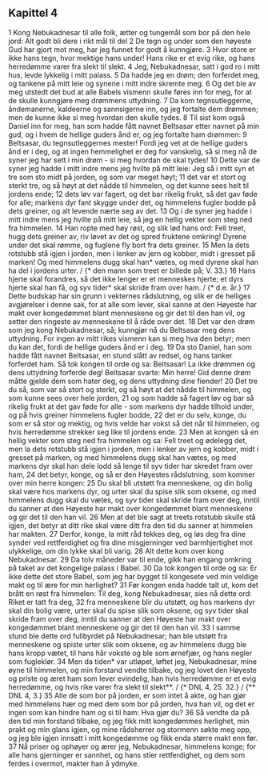 ## Kapittel 4

1 Kong Nebukadnesar til alle folk, ætter og tungemål som bor på den hele jord: Alt godt bli dere i rikt mål til del
2 De tegn og under som den høyeste Gud har gjort mot meg, har jeg funnet for godt å kunngjøre.
3 Hvor store er ikke hans tegn, hvor mektige hans under! Hans rike er et evig rike, og hans herredømme varer fra slekt til slekt.
4 Jeg, Nebukadnesar, satt i god ro i mitt hus, levde lykkelig i mitt palass.
5 Da hadde jeg en drøm; den forferdet meg, og tankene på mitt leie og synene i mitt indre skremte meg.
6 Og det ble av meg utstedt det bud at alle Babels vismenn skulle føres inn for meg, for at de skulle kunngjøre meg drømmens uttydning.
7 Da kom tegnsutleggerne, åndemanerne, kaldeerne og sannsigerne inn, og jeg fortalte dem drømmen; men de kunne ikke si meg hvordan den skulle tydes.
8 Til sist kom også Daniel inn for meg, han som hadde fått navnet Beltsasar etter navnet på min gud, og i hvem de hellige guders ånd er, og jeg fortalte ham drømmen:
9 Beltsasar, du tegnsutleggernes mester! Fordi jeg vet at de hellige guders ånd er i deg, og at ingen hemmelighet er deg for vanskelig, så si meg nå de syner jeg har sett i min drøm - si meg hvordan de skal tydes!
10 Dette var de syner jeg hadde i mitt indre mens jeg hvilte på mitt leie: Jeg så i mitt syn et tre som sto midt på jorden, og som var meget høyt;
11 det var et stort og sterkt tre, og så høyt at det nådde til himmelen, og det kunne sees helt til jordens ende;
12 dets løv var fagert, og det bar rikelig frukt, så det gav føde for alle; markens dyr fant skygge under det, og himmelens fugler bodde på dets greiner, og alt levende nærte seg av det.
13 Og i de syner jeg hadde i mitt indre mens jeg hvilte på mitt leie, så jeg en hellig vekter som steg ned fra himmelen.
14 Han ropte med høy røst, og slik lød hans ord: Fell treet, hugg dets greiner av, riv løvet av det og spred fruktene omkring! Dyrene under det skal rømme, og fuglene fly bort fra dets greiner.
15 Men la dets rotstubb stå igjen i jorden, men i lenker av jern og kobber, midt i gresset på marken! Og med himmelens dugg skal han* vætes, og med dyrene skal han ha del i jordens urter. / {* den mann som treet er billede på; V. 33.}
16 Hans hjerte skal forandres, så det ikke lenger er et menneskes hjerte; et dyrs hjerte skal han få, og syv tider* skal skride fram over ham. / {* d.e. år.}
17 Dette budskap har sin grunn i vekternes rådslutning, og slik er de helliges avgjørelser i denne sak, for at alle som lever, skal sanne at den Høyeste har makt over kongedømmet blant menneskene og gir det til den han vil, og setter den ringeste av menneskene til å råde over det.
18 Det var den drøm som jeg kong Nebukadnesar, så; kunngjør nå du Beltsasar meg dens uttydning. For ingen av mitt rikes vismenn kan si meg hva den betyr; men du kan det, fordi de hellige guders ånd er i deg.
19 Da sto Daniel, han som hadde fått navnet Beltsasar, en stund slått av redsel, og hans tanker forferdet ham. Så tok kongen til orde og sa: Beltsasar! La ikke drømmen og dens uttydning forferde deg! Beltsasar svarte: Min herre! Gid denne drøm måtte gjelde dem som hater deg, og dens uttydning dine fiender!
20 Det tre du så, som var så stort og sterkt, og så høyt at det nådde til himmelen, og som kunne sees over hele jorden,
21 og som hadde så fagert løv og bar så rikelig frukt at det gav føde for alle - som markens dyr hadde tilhold under, og på hvis greiner himmelens fugler bodde,
22 det er du selv, konge, du som er så stor og mektig, og hvis velde har vokst så det når til himmelen, og hvis herredømme strekker seg like til jordens ende.
23 Men at kongen så en hellig vekter som steg ned fra himmelen og sa: Fell treet og ødelegg det, men la dets rotstubb stå igjen i jorden, men i lenker av jern og kobber, midt i gresset på marken, og med himmelens dugg skal han vætes, og med markens dyr skal han dele lodd så lenge til syv tider har skredet fram over ham,
24 det betyr, konge, og så er den Høyestes rådslutning, som kommer over min herre kongen:
25 Du skal bli utstøtt fra menneskene, og din bolig skal være hos markens dyr, og urter skal du spise slik som oksene, og med himmelens dugg skal du vætes, og syv tider skal skride fram over deg, inntil du sanner at den Høyeste har makt over kongedømmet blant menneskene og gir det til den han vil.
26 Men at det ble sagt at treets rotstubb skulle stå igjen, det betyr at ditt rike skal være ditt fra den tid du sanner at himmelen har makten.
27 Derfor, konge, la mitt råd tekkes deg, og løs deg fra dine synder ved rettferdighet og fra dine misgjerninger ved barmhjertighet mot ulykkelige, om din lykke skal bli varig.
28 Alt dette kom over kong Nebukadnesar.
29 Da tolv måneder var til ende, gikk han engang omkring på taket av det kongelige palass i Babel.
30 Da tok kongen til orde og sa: Er ikke dette det store Babel, som jeg har bygget til kongesete ved min veldige makt og til ære for min herlighet?
31 Før kongen enda hadde talt ut, kom det brått en røst fra himmelen: Til deg, kong Nebukadnesar, sies nå dette ord: Riket er tatt fra deg,
32 fra menneskene blir du utstøtt, og hos markens dyr skal din bolig være, urter skal du spise slik som oksene, og syv tider skal skride fram over deg, inntil du sanner at den Høyeste har makt over kongedømmet blant menneskene og gir det til den han vil.
33 I samme stund ble dette ord fullbyrdet på Nebukadnesar; han ble utstøtt fra menneskene og spiste urter slik som oksene, og av himmelens dugg ble hans kropp vætet, til hans hår vokste og ble som ørnefjær, og hans negler som fugleklør.
34 Men da tiden* var utløpet, løftet jeg, Nebukadnesar, mine øyne til himmelen, og min forstand vendte tilbake, og jeg lovet den Høyeste og priste og æret ham som lever evindelig, han hvis herredømme er et evig herredømme, og hvis rike varer fra slekt til slekt**. / {* DNL 4, 25. 32.} / {** DNL 4, 3.}
35 Alle de som bor på jorden, er som intet å akte, og han gjør med himmelens hær og med dem som bor på jorden, hva han vil, og det er ingen som kan hindre ham og si til ham: Hva gjør du?
36 Så vendte da på den tid min forstand tilbake, og jeg fikk mitt kongedømmes herlighet, min prakt og min glans igjen, og mine rådsherrer og stormenn søkte meg opp, og jeg ble igjen innsatt i mitt kongedømme og fikk enda større makt enn før.
37 Nå priser og ophøyer og ærer jeg, Nebukadnesar, himmelens konge; for alle hans gjerninger er sannhet, og hans stier rettferdighet, og dem som ferdes i overmot, makter han å ydmyke.
